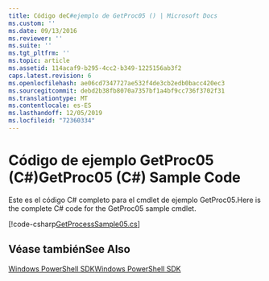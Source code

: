 ```yaml
---
title: Código deC#ejemplo de GetProc05 () | Microsoft Docs
ms.custom: ''
ms.date: 09/13/2016
ms.reviewer: ''
ms.suite: ''
ms.tgt_pltfrm: ''
ms.topic: article
ms.assetid: 114acaf9-b295-4cc2-b349-1225156ab3f2
caps.latest.revision: 6
ms.openlocfilehash: ae06cd7347727ae532f4de3cb2edb0bacc420ec3
ms.sourcegitcommit: debd2b38fb8070a7357bf1a4bf9cc736f3702f31
ms.translationtype: MT
ms.contentlocale: es-ES
ms.lasthandoff: 12/05/2019
ms.locfileid: "72360334"
---
```

# <a name="getproc05-c-sample-code"></a><span data-ttu-id="6df2d-102">Código de ejemplo GetProc05 (C#)</span><span class="sxs-lookup"><span data-stu-id="6df2d-102">GetProc05 (C#) Sample Code</span></span>

<span data-ttu-id="6df2d-103">Este es el código C# completo para el cmdlet de ejemplo GetProc05.</span><span class="sxs-lookup"><span data-stu-id="6df2d-103">Here is the complete C# code for the GetProc05 sample cmdlet.</span></span>

[!code-csharp[GetProcessSample05.cs](../../../../powershell-sdk-samples/SDK-2.0/csharp/GetProcessSample05/GetProcessSample05.cs#L11-L411 "GetProcessSample05.cs")]

## <a name="see-also"></a><span data-ttu-id="6df2d-104">Véase también</span><span class="sxs-lookup"><span data-stu-id="6df2d-104">See Also</span></span>

[<span data-ttu-id="6df2d-105">Windows PowerShell SDK</span><span class="sxs-lookup"><span data-stu-id="6df2d-105">Windows PowerShell SDK</span></span>](../windows-powershell-reference.md)
